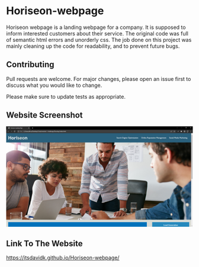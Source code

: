 # Horiseon-webpage
Horiseon webpage is a landing webpage for a company. It is supposed to inform interested customers about their service.
The original code was full of semantic html errors and unorderly css. The job done on this project was mainly cleaning up the code 
for readability, and to prevent future bugs.

## Contributing
Pull requests are welcome. For major changes, please open an issue first to discuss what you would like to change.

Please make sure to update tests as appropriate.

## Website Screenshot
<img src="screenshot.png">

## Link To The Website
https://itsdavidk.github.io/Horiseon-webpage/
